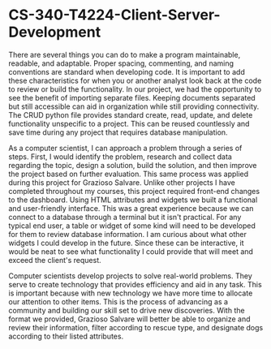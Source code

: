 # CS-340-T4224-Client-Server-Development

There are several things you can do to make a program maintainable, readable, and adaptable. Proper spacing, commenting, and naming conventions are standard when developing code. It is important to add these characteristics for when you or another analyst look back at the code to review or build the functionality. In our project, we had the opportunity to see the benefit of importing separate files. Keeping documents separated but still accessible can aid in organization while still providing connectivity. The CRUD python file provides standard create, read, update, and delete functionality unspecific to a project. This can be reused countlessly and save time during any project that requires database manipulation. 

As a computer scientist, I can approach a problem through a series of steps. First, I would identify the problem, research and collect data regarding the topic, design a solution, build the solution, and then improve the project based on further evaluation. This same process was applied during this project for Grazioso Salvare. Unlike other projects I have completed throughout my courses, this project required front-end changes to the dashboard. Using HTML attributes and widgets we built a functional and user-friendly interface. This was a great experience because we can connect to a database through a terminal but it isn't practical. For any typical end user, a table or widget of some kind will need to be developed for them to review database information. I am curious about what other widgets I could develop in the future. Since these can be interactive, it would be neat to see what functionality I could provide that will meet and exceed the client's request.  

Computer scientists develop projects to solve real-world problems. They serve to create technology that provides efficiency and aid in any task. This is important because with new technology we have more time to allocate our attention to other items. This is the process of advancing as a community and building our skill set to drive new discoveries. With the format we provided, Grazioso Salvare will better be able to organize and review their information, filter according to rescue type, and designate dogs according to their listed attributes. 
